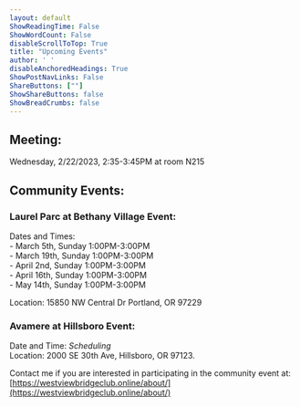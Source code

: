 ```yaml
---
layout: default
ShowReadingTime: False
ShowWordCount: False
disableScrollToTop: True
title: "Upcoming Events"
author: ' '
disableAnchoredHeadings: True
ShowPostNavLinks: False
ShareButtons: [""]
ShowShareButtons: false
ShowBreadCrumbs: false
---
```


## Meeting:
Wednesday, 2/22/2023, 2:35-3:45PM at room N215

## Community Events:
### Laurel Parc at Bethany Village Event:
Dates and Times:\
 \- March 5th, Sunday 1:00PM-3:00PM\
 \- March 19th, Sunday 1:00PM-3:00PM\
 \- April 2nd, Sunday 1:00PM-3:00PM\
 \- April 16th, Sunday 1:00PM-3:00PM\
 \- May 14th, Sunday 1:00PM-3:00PM

Location: 15850 NW Central Dr Portland, OR 97229

### Avamere at Hillsboro Event:
Date and Time: *Scheduling*\
Location: 2000 SE 30th Ave, Hillsboro, OR 97123.

Contact me if you are interested in participating in the community event at: [https://westviewbridgeclub.online/about/](https://westviewbridgeclub.online/about/)
